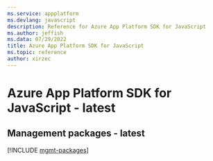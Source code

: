 ```yaml
---
ms.service: appplatform
ms.devlang: javascript
description: Reference for Azure App Platform SDK for JavaScript
ms.author: jeffish
ms.data: 07/29/2022
title: Azure App Platform SDK for JavaScript
ms.topic: reference
author: xirzec
---
```

# Azure App Platform SDK for JavaScript - latest

## Management packages - latest
[!INCLUDE [mgmt-packages](app-platform-mgmt-index.md)]
